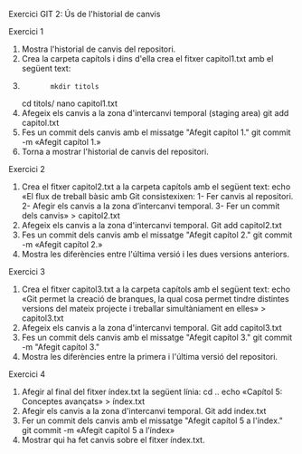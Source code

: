 Exercici GIT 2: Ús de l'historial de canvis

Exercici 1

1. Mostra l'historial de canvis del repositori.
2. Crea la carpeta capítols i dins d'ella crea el fitxer capitol1.txt amb el següent text:
4.            mkdir titols
   cd titols/
nano capitol1.txt
5. Afegeix els canvis a la zona d'intercanvi temporal (staging area)
git add capitol.txt
6. Fes un commit dels canvis amb el missatge "Afegit capítol 1."
git commit -m «Afegit capítol 1.»
7. Torna a mostrar l'historial de canvis del repositori.
           
Exercici 2

1. Crea el fitxer capitol2.txt a la carpeta capítols amb el següent text:
echo «El flux de treball bàsic amb Git consistexixen: 1- Fer canvis al repositori. 2- Afegir els canvis a la zona d’intercanvi temporal. 3- Fer un commit dels canvis» > capitol2.txt
2. Afegeix els canvis a la zona d'intercanvi temporal.
Git add capitol2.txt
3. Fes un commit dels canvis amb el missatge "Afegit capítol 2."
git commit -m «Afegit capítol 2.»
4. Mostra les diferències entre l'última versió i les dues versions anteriors.
      
Exercici 3

1. Crea el fitxer capitol3.txt a la carpeta capítols amb el següent text:
echo «Git permet la creació de branques, la qual cosa permet tindre distintes versions del mateix projecte i treballar simultàniament en elles» > capitol3.txt   
2. Afegeix els canvis a la zona d'intercanvi temporal.
Git add capitol3.txt
3. Fes un commit dels canvis amb el missatge "Afegit capítol 3."
git commit -m "Afegit capítol 3."
4. Mostra les diferències entre la primera i l'última versió del repositori.
       
Exercici 4

1. Afegir al final del fitxer índex.txt la següent línia:
cd ..
echo «Capítol 5: Conceptes avançats» > índex.txt
2. Afegir els canvis a la zona d'intercanvi temporal.
Git add index.txt
3. Fer un commit dels canvis amb el missatge "Afegit capítol 5 a l'índex."
git commit -m «Afegit capítol 5 a l’índex»
4. Mostrar qui ha fet canvis sobre el fitxer índex.txt.
